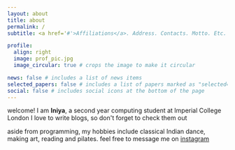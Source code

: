 ```yaml
---
layout: about
title: about
permalink: /
subtitle: <a href='#'>Affiliations</a>. Address. Contacts. Motto. Etc.

profile:
  align: right
  image: prof_pic.jpg
  image_circular: true # crops the image to make it circular

news: false # includes a list of news items
selected_papers: false # includes a list of papers marked as "selected={true}"
social: false # includes social icons at the bottom of the page
---
```

welcome! 
I am **Iniya**, a second year computing student at Imperial College London
I love to write blogs, so don't forget to check them out

aside from programming, my hobbies include classical Indian dance, making art, reading and pilates.
feel free to message me on [instagram](https://www.instagram.com/iniyamuraari)

